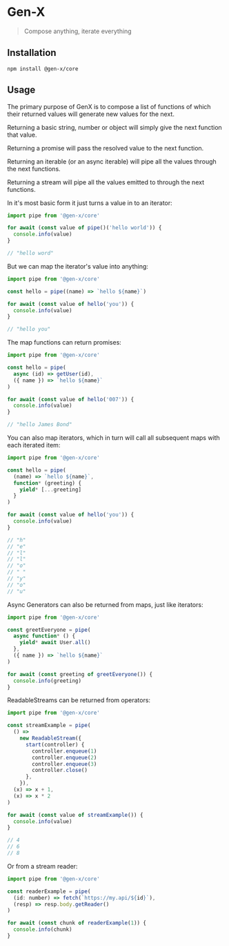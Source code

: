 # Gen-X

> Compose anything, iterate everything

## Installation

```
npm install @gen-x/core
```

## Usage

The primary purpose of GenX is to compose a list of functions of which their returned values will generate new values for the next.

Returning a basic string, number or object will simply give the next function that value.

Returning a promise will pass the resolved value to the next function.

Returning an iterable (or an async iterable) will pipe all the values through the next functions.

Returning a stream will pipe all the values emitted to through the next functions.

In it's most basic form it just turns a value in to an iterator:

```javascript
import pipe from '@gen-x/core'

for await (const value of pipe()('hello world')) {
  console.info(value)
}

// "hello word"
```

But we can map the iterator's value into anything:

```javascript
import pipe from '@gen-x/core'

const hello = pipe((name) => `hello ${name}`)

for await (const value of hello('you')) {
  console.info(value)
}

// "hello you"
```

The map functions can return promises:

```javascript
import pipe from '@gen-x/core'

const hello = pipe(
  async (id) => getUser(id),
  ({ name }) => `hello ${name}`
)

for await (const value of hello('007')) {
  console.info(value)
}

// "hello James Bond"
```

You can also map iterators, which in turn will call all subsequent maps with each iterated item:

```javascript
import pipe from '@gen-x/core'

const hello = pipe(
  (name) => `hello ${name}`,
  function* (greeting) {
    yield* [...greeting]
  }
)

for await (const value of hello('you')) {
  console.info(value)
}

// "h"
// "e"
// "l"
// "l"
// "o"
// " "
// "y"
// "o"
// "u"
```

Async Generators can also be returned from maps, just like iterators:

```javascript
import pipe from '@gen-x/core'

const greetEveryone = pipe(
  async function* () {
    yield* await User.all()
  },
  ({ name }) => `hello ${name}`
)

for await (const greeting of greetEveryone()) {
  console.info(greeting)
}
```

ReadableStreams can be returned from operators:

```javascript
import pipe from '@gen-x/core'

const streamExample = pipe(
  () =>
    new ReadableStream({
      start(controller) {
        controller.enqueue(1)
        controller.enqueue(2)
        controller.enqueue(3)
        controller.close()
      },
    }),
  (x) => x + 1,
  (x) => x * 2
)

for await (const value of streamExample()) {
  console.info(value)
}

// 4
// 6
// 8
```

Or from a stream reader:

```javascript
import pipe from '@gen-x/core'

const readerExample = pipe(
  (id: number) => fetch(`https://my.api/${id}`),
  (resp) => resp.body.getReader()
)

for await (const chunk of readerExample(1)) {
  console.info(chunk)
}
```
